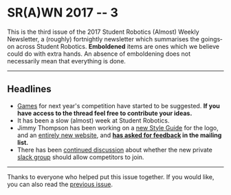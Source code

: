 # SR(A)WN 2017 -- 3

This is the third issue of the 2017 Student Robotics (Almost) Weekly Newsletter, a (roughly) fortnightly newsletter which summarises the goings‐on across Student Robotics. **Emboldened** items are ones which we believe could do with extra hands. An absence of emboldening does not necessarily mean that everything is done.

---

## Headlines

* [Games][games] for next year's competition have started to be suggested. **If you have access to the thread feel free to contribute your ideas.**
* It has been a slow (almost) week at Student Robotics.
* Jimmy Thompson has been working on a [new Style Guide][style-guide] for the logo, and an [entirely new website][new-site], and **[has asked for feedback][jimmy-post] in the mailing list.**
* There has been [continued discussion][slack-discussion] about whether the new private [slack group][slack-group] should allow competitors to join.

---

Thanks to everyone who helped put this issue together. If you would like, you can also read the [previous issue][prev].


[prev]: https://groups.google.com/forum/#!topic/srobo/yH5ms8BS52U
[games]: https://groups.google.com/forum/#!topic/srobo-game/-SNXPWVv8_M
[style-guide]: https://srobo.github.io/style/
[new-site]: https://srobo.github.io/website/
[jimmy-post]: https://groups.google.com/d/msg/srobo/fho0shyhFxM/4HLBNMtzAwAJ
[slack-discussion]: https://groups.google.com/d/msg/srobo/-l4vxh7clo4/fFxLHfCCAQAJ
[slack-group]: https://studentrobotics.slack.com/
